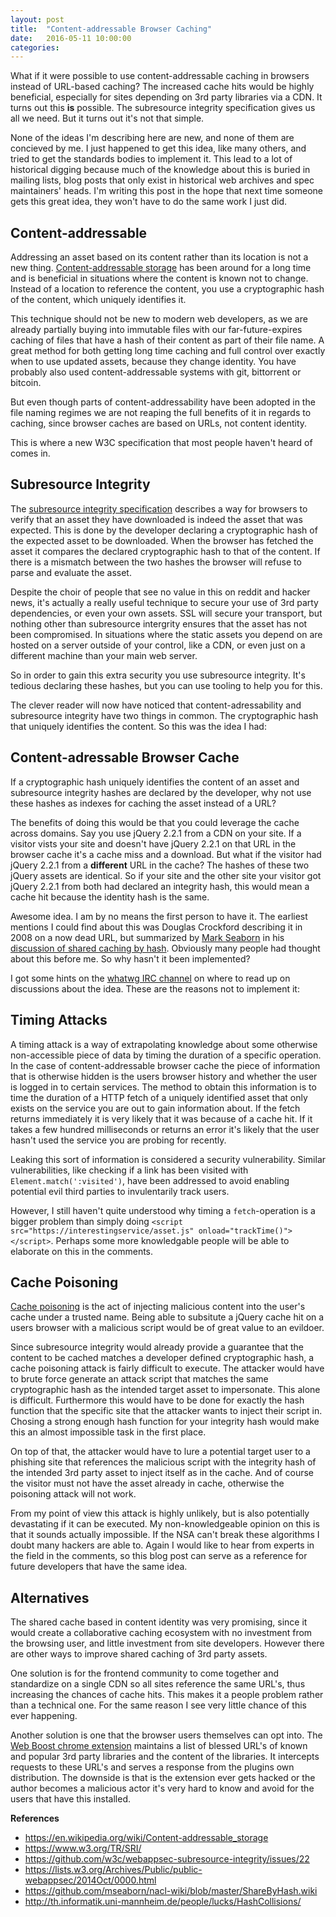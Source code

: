 ```yaml
---
layout: post
title:  "Content-addressable Browser Caching"
date:   2016-05-11 10:00:00
categories:
---
```


What if it were possible to use content-addressable caching in browsers instead of URL-based caching? The increased cache hits would be highly beneficial, especially for sites depending on 3rd party libraries via a CDN. It turns out this **is** possible. The subresource integrity specification gives us all we need. But it turns out it's not that simple.

None of the ideas I'm describing here are new, and none of them are concieved by me. I just happened to get this idea, like many others, and tried to get the standards bodies to implement it. This lead to a lot of historical digging because much of the knowledge about this is buried in mailing lists, blog posts that only exist in historical web archives and spec maintainers' heads. I'm writing this post in the hope that next time someone gets this great idea, they won't have to do the same work I just did.


## Content-addressable

Addressing an asset based on its content rather than its location is not a new thing. [Content-addressable storage](https://en.wikipedia.org/wiki/Content-addressable_storage) has been around for a long time and is beneficial in situations where the content is known not to change. Instead of a location to reference the content, you use a cryptographic hash of the content, which uniquely identifies it.

This technique should not be new to modern web developers, as we are already partially buying into immutable files with our far-future-expires caching of files that have a hash of their content as part of their file name. A great method for both getting long time caching and full control over exactly when to use updated assets, because they change identity. You have probably also used content-addressable systems with git, bittorrent or bitcoin.

But even though parts of content-addressability have been adopted in the file naming regimes we are not reaping the full benefits of it in regards to caching, since browser caches are based on URLs, not content identity.

This is where a new W3C specification that most people haven't heard of comes in.

## Subresource Integrity

The [subresource integrity specification](https://www.w3.org/TR/SRI/) describes a way for browsers to verify that an asset they have downloaded is indeed the asset that was expected. This is done by the developer declaring a cryptographic hash of the expected asset to be downloaded. When the browser has fetched the asset it compares the declared cryptographic hash to that of the content. If there is a mismatch between the two hashes the browser will refuse to parse and evaluate the asset.

Despite the choir of people that see no value in this on reddit and hacker news, it's actually a really useful technique to secure your use of 3rd party dependencies, or even your own assets. SSL will secure your transport, but nothing other than subresource intergrity ensures that the asset has not been compromised. In situations where the static assets you depend on are hosted on a server outside of your control, like a CDN, or even just on a different machine than your main web server.

So in order to gain this extra security you use subresource integrity. It's tedious declaring these hashes, but you can use tooling to help you for this.

The clever reader will now have noticed that content-adressability and subresource integrity have two things in common. The cryptographic hash that uniquely identifies the content. So this was the idea I had:

## Content-adressable Browser Cache

If a cryptographic hash uniquely identifies the content of an asset and subresource integrity hashes are declared by the developer, why not use these hashes as indexes for caching the asset instead of a URL?

The benefits of doing this would be that you could leverage the cache across domains. Say you use jQuery 2.2.1 from a CDN on your site. If a visitor vists your site and doesn't have jQuery 2.2.1 on that URL in the browser cache it's a cache miss and a download. But what if the visitor had jQuery 2.2.1 from a **different** URL in the cache? The hashes of these two jQuery assets are identical. So if your site and the other site your visitor got jQuery 2.2.1 from both had declared an integrity hash, this would mean a cache hit because the identity hash is the same.

Awesome idea. I am by no means the first person to have it. The earliest mentions I could find about this was Douglas Crockford describing it in 2008 on a now dead URL, but summarized by [Mark Seaborn](https://github.com/mseaborn) in his [discussion of shared caching by hash](https://github.com/mseaborn/nacl-wiki/blob/master/ShareByHash.wiki#proposed-scheme). Obviously many people had thought about this before me. So why hasn't it been implemented?

I got some hints on the [whatwg IRC channel](https://wiki.whatwg.org/wiki/IRC) on where to read up on discussions about the idea. These are the reasons not to implement it:

## Timing Attacks

A timing attack is a way of extrapolating knowledge about some otherwise non-accessible piece of data by timing the duration of a specific operation. In the case of content-addressable browser cache the piece of information that is otherwise hidden is the users browser history and whether the user is logged in to certain services. The method to obtain this information is to time the duration of a HTTP fetch of a uniquely identified asset that only exists on the service you are out to gain information about. If the fetch returns immediately it is very likely that it was because of a cache hit. If it takes a few hundred milliseconds or returns an error it's likely that the user hasn't used the service you are probing for recently.

Leaking this sort of information is considered a security vulnerability. Similar vulnerabilities, like checking if a link has been visited with `Element.match(':visited')`, have been addressed to avoid enabling potential evil third parties to invulentarily track users.

However, I still haven't quite understood why timing a `fetch`-operation is a bigger problem than simply doing `<script src="https://interestingservice/asset.js" onload="trackTime()"></script>`. Perhaps some more knowledgable people will be able to elaborate on this in the comments.

## Cache Poisoning

[Cache poisoning](http://th.informatik.uni-mannheim.de/people/lucks/HashCollisions/) is the act of injecting malicious content into the user's cache under a trusted name. Being able to subsitute a jQuery cache hit on a users browser with a malicious script would be of great value to an evildoer.

Since subresource integrity would already provide a guarantee that the content to be cached matches a developer defined cryptographic hash, a cache poisoning attack is fairly difficult to execute. The attacker would have to brute force generate an attack script that matches the same cryptographic hash as the intended target asset to impersonate. This alone is difficult. Furthermore this would have to be done for exactly the hash function that the specific site that the attacker wants to inject their script in. Chosing a strong enough hash function for your integrity hash would make this an almost impossible task in the first place.

On top of that, the attacker would have to lure a potential target user to a phishing site that references the malicious script with the integrity hash of the intended 3rd party asset to inject itself as in the cache. And of course the visitor must not have the asset already in cache, otherwise the poisoning attack will not work.

From my point of view this attack is highly unlikely, but is also potentially devastating if it can be executed. My non-knowledgeable opinion on this is that it sounds actually impossible. If the NSA can't break these algorithms I doubt many hackers are able to. Again I would like to hear from experts in the field in the comments, so this blog post can serve as a reference for future developers that have the same idea.

## Alternatives

The shared cache based in content identity was very promising, since it would create a collaborative caching ecosystem with no investment from the browsing user, and little investment from site developers. However there are other ways to improve shared caching of 3rd party assets.

One solution is for the frontend community to come together and standardize on a single CDN so all sites reference the same URL's, thus increasing the chances of cache hits. This makes it a people problem rather than a technical one. For the same reason I see very little chance of this ever happening.

Another solution is one that the browser users themselves can opt into. The [Web Boost chrome extension](https://chrome.google.com/webstore/detail/web-boost-wait-less-brows/ahbkhnpmoamidjgbneafjipbmdfpefad) maintains a list of blessed URL's of known and popular 3rd party libraries and the content of the libraries. It intercepts requests to these URL's and serves a response from the plugins own distribution. The downside is that is the extension ever gets hacked or the author becomes a malicious actor it's very hard to know and avoid for the users that have this installed.


**References**

- https://en.wikipedia.org/wiki/Content-addressable_storage
- https://www.w3.org/TR/SRI/
- https://github.com/w3c/webappsec-subresource-integrity/issues/22
- https://lists.w3.org/Archives/Public/public-webappsec/2014Oct/0000.html
- https://github.com/mseaborn/nacl-wiki/blob/master/ShareByHash.wiki
- http://th.informatik.uni-mannheim.de/people/lucks/HashCollisions/
